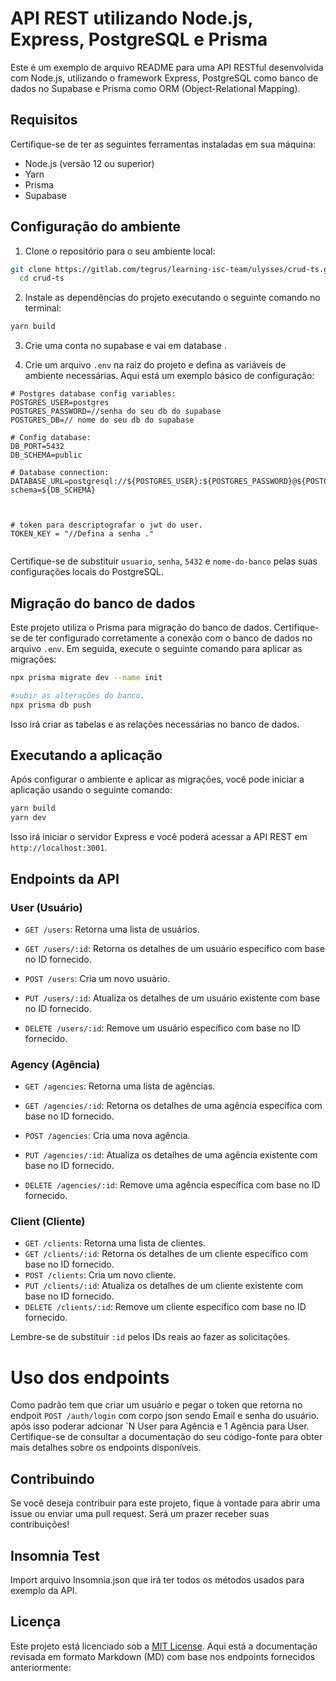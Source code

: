 # API REST utilizando Node.js, Express, PostgreSQL e Prisma

Este é um exemplo de arquivo README para uma API RESTful desenvolvida com Node.js, utilizando o framework Express, PostgreSQL como banco de dados no Supabase e Prisma como ORM (Object-Relational Mapping).

## Requisitos

Certifique-se de ter as seguintes ferramentas instaladas em sua máquina:

- Node.js (versão 12 ou superior)
- Yarn
- Prisma
- Supabase

## Configuração do ambiente

1. Clone o repositório para o seu ambiente local:

```bash
git clone https://gitlab.com/tegrus/learning-isc-team/ulysses/crud-ts.git
  cd crud-ts
```

2. Instale as dependências do projeto executando o seguinte comando no terminal:

```bash
yarn build
```

3. Crie uma conta no supabase e vai em database .

4. Crie um arquivo `.env` na raiz do projeto e defina as variáveis de ambiente necessárias. Aqui está um exemplo básico de configuração:

```plaintext thema = dracula
# Postgres database config variables:
POSTGRES_USER=postgres
POSTGRES_PASSWORD=//senha do seu db do supabase
POSTGRES_DB=// nome do seu db do supabase

# Config database:
DB_PORT=5432
DB_SCHEMA=public

# Database connection:
DATABASE_URL=postgresql://${POSTGRES_USER}:${POSTGRES_PASSWORD}@${POSTGRES_DB}:${DB_PORT}/postgres?schema=${DB_SCHEMA}



# token para descriptografar o jwt do user.
TOKEN_KEY = "//Defina a senha ."


```

Certifique-se de substituir `usuario`, `senha`, `5432` e `nome-do-banco` pelas suas configurações locais do PostgreSQL.

## Migração do banco de dados

Este projeto utiliza o Prisma para migração do banco de dados. Certifique-se de ter configurado corretamente a conexão com o banco de dados no arquivo `.env`. Em seguida, execute o seguinte comando para aplicar as migrações:

```bash
npx prisma migrate dev --name init

#subir as alterações do banco.
npx prisma db push
```

Isso irá criar as tabelas e as relações necessárias no banco de dados.

## Executando a aplicação

Após configurar o ambiente e aplicar as migrações, você pode iniciar a aplicação usando o seguinte comando:

```bash
yarn build
yarn dev
```

Isso irá iniciar o servidor Express e você poderá acessar a API REST em `http://localhost:3001`.

## Endpoints da API

### User (Usuário)

- `GET /users`: Retorna uma lista de usuários.

- `GET /users/:id`: Retorna os detalhes de um usuário específico com base no ID fornecido.

- `POST /users`: Cria um novo usuário.

- `PUT /users/:id`: Atualiza os detalhes de um usuário existente com base no ID fornecido.

- `DELETE /users/:id`: Remove um usuário específico com base no ID fornecido.

### Agency (Agência)

- `GET /agencies`: Retorna uma lista de agências.

- `GET /agencies/:id`: Retorna os detalhes de uma agência específica com base no ID fornecido.

- `POST /agencies`: Cria uma nova agência.

- `PUT /agencies/:id`: Atualiza os detalhes de uma agência existente com base no ID fornecido.

- `DELETE /agencies/:id`: Remove uma agência específica com base no ID fornecido.

### Client (Cliente)

- `GET /clients`: Retorna uma lista de clientes.
- `GET /clients/:id`: Retorna os detalhes de um cliente específico com base no ID fornecido.
- `POST /clients`: Cria um novo cliente.
- `PUT /clients/:id`: Atualiza os detalhes de um cliente existente com base no ID fornecido.
- `DELETE /clients/:id`: Remove um cliente específico com base no ID fornecido.

Lembre-se de substituir `:id` pelos IDs reais ao fazer as solicitações.

# Uso dos endpoints

Como padrão tem que criar um usuário e pegar o token que retorna no endpoit `POST /auth/login` com corpo json sendo Email e senha do usuário.
após isso poderar adcionar `N User para Agência e 1 Agência para User.
Certifique-se de consultar a documentação do seu código-fonte para obter mais detalhes sobre os endpoints disponíveis.

## Contribuindo

Se você deseja contribuir para este projeto, fique à vontade para abrir uma issue ou enviar uma pull request. Será um prazer receber suas contribuições!

## Insomnia Test

Import arquivo Insomnia.json que irá ter todos os métodos usados para exemplo da API.

## Licença

Este projeto está licenciado sob a [MIT License](LICENSE).
Aqui está a documentação revisada em formato Markdown (MD) com base nos endpoints fornecidos anteriormente:
